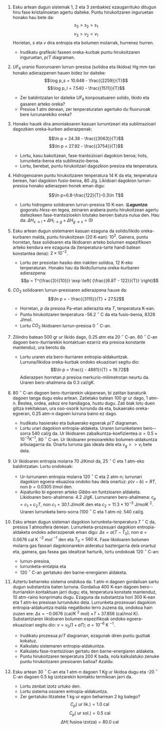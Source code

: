 1. Esku artean dugun sistemak 1, 2 eta 3 zenbakiez ezaugarrituko ditugun hiru fase kristalinoetan agertu daiteke.
Puntu hirukoitzaren inguruetan honako hau bete da:
     $$s_{3}>s_{2}>s_{1}$$
      $$v_{3}>v_{2}<v_{1}$$
    Horietan, $s$ eta $v$ dira entropia eta bolumen molarrak, hurrenez hurren.
   * Irudikatu grafikoki faseen oreka-kurbak puntu hirukoitzaren inguruetan, $p/T$ diagraman.

2. $UF_6$ uranio fluoruroaren lurrun-presioa (solidoa eta likidoa) Hg mm-tan honako adierazpenen hauen bidez lor daiteke:
      $$\log p_s  = 10.648 - \frac{{2259}}{T}$$
      $$\log p_l  = 7.540 - \frac{{1511}}{T}$$
    * Zer baldintzatan lor daiteke $UF_6$ konposatuaren solido, likido eta gasaren arteko oreka?
    * Presioa 1 atm denean, zer tenperaturatan agertuko du fluoruroak bere lurrunarekiko oreka?
3. Honako hauek dira amoniakoaren kasuan lurruntzeari eta sublimazioari dagozkien oreka-kurben adierazpenak:

      $$\ln p = 24.38 - \frac{{3063}}{T}$$
      $$\ln p = 27.92 - \frac{{3754}}{T}$$

    * Lortu, kasu bakoitzean, fase-trantsizioari dagokion beroa; hots, lurrunketa-beroa eta sublimazio-beroa.
    * Lortu, berebat, puntu hirukoitzari dagozkion presioa eta tenperatura.

4. Hidrogenoaren puntu hirukoitzaren tenperatura 14 K da eta, tenperatura berean, hari dagokion fusio-beroa, 80 J/g.
Likidoari dagokion lurrun-presioa honako adierazpen honek eman digu:

      $$\ln p=6.8-\frac{122}{T}-0.3\ln T$$

    * Lortu hidrogeno solidoaren lurrun-presioa 10 K-ean.
      (***Laguntza***: gogoratu *Hess*-en legea, zeinaren arabera puntu hirukoitzean agertu daitezkeen fase-trantsizioekin lotutako beroen batura nulua den.
   Hau da: $\Delta H_{s \to l} + \Delta H_{l \to g} + \Delta H_{g \to s} = 0$)
5. Esku artean dugun sistemaren kasuan ezaguna da solido/likido oreka-kurbaren malda, puntu hirukoitzean (20 K-ean): $10^2$.
Gainera, puntu horretan, fase solidoaren eta likidoaren arteko bolumen espezifikoen arteko kendura ere ezaguna da (tenperatura-tarte handi batean konstantea dena): $2\times 10^{-2}$.
    * Lortu zer presiotan hasiko den irakiten solidoa, 12 K-eko tenperaturan.
      Honako hau da likido/lurruna oreka-kurbaren adierazpena:
      $$p = T^{\frac{3}{{10}}} \exp \left( {\frac{{6.8T - 122}}{T}} \right)$$
6. $CO_{2}$ solidoaren lurrun-presioaren adierazpena hauxe da:
      $$\ln p =  - \frac{{3115}}{T} + 27.52$$
    * Horretan, $p$ da presioa Pa-etan adierazita eta $T$, tenperatura K-ean.
    * Puntu hirukoitzaren tenperatura -56.2 $^{\circ}$ C da  eta fusio-beroa, 8328 J/mol.
    * Lortu $CO_{2}$ likidoaren lurrun-presioa 0 $^{\circ}$ C-an.
7. Zilindro batean 500 gr ur likido dago, 0.25 atm eta 20 $^{\circ}$ C-an. 80 $^{\circ}$ C-an dagoen bero-iturriarekin kontaktuan ezarriz eta presioa konstante mantenduz, ura berotu da.
    * Lortu uraren eta bero-iturriaren entropia-aldakuntzak.
Lurruna/likidoa oreka-kurbak ondoko ekuazioari segitu dio:
    $$\ln p = \frac{{ - 4881}}{T} + 19.72$$
      Adierazpen horretan $p$ presioa merkurio-milimetrotan neurtu da.
      Uraren bero-ahalmena da 0.3 cal/gK.

8. 80 $^{\circ}$ C-an dagoen bero-iturriarekin ukipenean, bi zatitan banaturik dagoen tanga dugu esku artean. Zatietako batean 100 gr ur dago, 1 atm-n. Bestea, ordea, askoz ere handiagoa, hustu dugu. Zati biak lotu duen giltza irekitakoan, ura oso-osorik lurrundu da eta, bukaerako oreka-egoeran, 0.25 atm-n dagoen lurruna baino ez dago.
    * Irudikatu hasierako eta bukaerako egoerak $p/T$ diagraman.
    * Lortu urari dagokion entropia-aldaketa.
Uraren lurrunketaren bero--sorra  540 cal/g da.
Ur likidoaren zabalkuntza-koefizientea $\alpha = 0.5 \times 10^{ - 3}  K^{- 1}$, 80 $^{\circ}$ C-an.
Ur likidoaren presioarekiko bolumen-aldakuntza arbuiagarria da.
Onartu lurruna gas ideala dela eta $v_g  >  > v_l$ bete dela.
9. Ur likidoaren entropia molarra 70 J/Kmol da, 25 $^{\circ}$ C eta 1 atm-eko baldintzatan.
Lortu ondokoak:
    * Ur-lurrunaren entropia molarra 120 $^{\circ}$ C eta 2 atm-n; lurrunari dagokion egoera-ekuazioa ondoko hau dela onartuz: $p(v-b)=RT$, non $b=0.0305$ l/mol den.
    * Aipaturiko bi egoeren arteko *Gibbs*-en funtzioaren aldaketa.
    Likidoaren bero-ahalmena: 4.2 J/gK.
    Lurrunaren bero-ahalmena:  $c_p  = c_1  + c_2 T$, non $c_1  = 30.1$ J/molK den eta $c_2  = 11.3 \times 10^{ - 3}$ J/molK $^2$.
      Uraren lurrunketa bero-sorra (100 $^{\circ}$ C eta 1 atm-n): 540 cal/g.
10. Esku artean dugun sistemari dagokion lurrunketa-tenperatura 7 $^{\circ}$ C da, presioa 1 atmosfera denean. Lurrunketa-prozesuari dagokion entropia-aldaketa ondoko adierazpenak eman digu: $\Delta s=a(T-T_{0})$, non $a=0.0676$ cal K $^{-2}$ mol $^{-1}$ den eta $T_{0}=560$ K.
Fase likidoaren bolumen molarra gas faseari dagokionarekin alderatuz baztergarria dela onartuz eta, gainera, gas fasea gas idealtzat harturik, lortu ondokoak 120 $^{\circ}$ C-an:
    * lurrun-presioa,
    * lurrunketa-entalpia eta
    * 120 $^{\circ}$ C-an gertatuko den barne-energiaren aldaketa.
11. Aztertu beharreko sistema ondokoa da: 1 atm-n dagoen gordailuan sartu dugun substantzia baten lurruna. Gordailua 400 K-ean dagoen bero--iturriarekin kontaktuan jarri dugu; eta, tenperatura konstate mantenduz, 10 atm-raino konprimatu dugu.
Ezaguna da substantzia hori 300 K-ean eta 1 atm-ko presioan lurrunduko dela.
Lurrunketa prozesuari dagokion entropia-aldakuntza malda negatiboko lerro zuzena da, ondokoa hain zuzen ere: $\Delta s=-0.0676$ (cal/K $^2$ mol) $\times T + 37.856$ (cal/mol K).
Substantziaren likidoaren bolumen espezifikoak ondoko egoera-ekuazioari segitu dio: $v=v_{0}(1+aT)$; $a=10^{-6}$ K $^{-1}$.
    * Irudikatu prozesua $p/T$ diagraman, ezagunak diren puntu guztiak kokatuz.
    * Kalkulatu sistemaren entropia-aldakuntza.
    * Kalkulatu fase-trantsizioan gertatu den barne-energiaren aldaketa.
    * Puntu hirukoitzaren tenperatura 200 K bada, nola kalkulatuko zenuke puntu hirukoitzaren presioaren balioa? Azaldu.
12. Esku artean 30 $^{\circ}$ C-an eta 1 atm-n dagoen 1 Kg ur likidoa dugu eta -20 $^{\circ}$ C-an dagoen 0.5 kg izotzarekin kontaktu termikoan jarri da.
    * Lortu zenbat izotz urtuko den.
    * Lortu sistema osoaren entropia-aldakuntza.
    * Zer gertatuko litzateke 1 kg ur egon beharrean 2 kg balego?
      $$C_{p}( \textrm{  ur lik.}) = 1.0 \textrm{  cal}$$
      $$C_{p}( \textrm{  ur sol.})= 0.5 \textrm{  cal}$$
      $$\Delta H( \textrm{  fusioa izotza}) = 80.0 \textrm{  cal}$$
